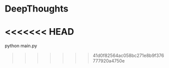 # DeepThoughts
<<<<<<< HEAD
=======
python main.py
>>>>>>> 41d0f82564ac058bc271e8b9f376777920a4750e
